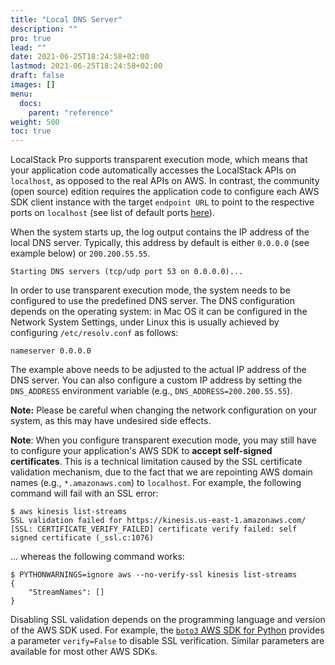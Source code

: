 ```yaml
---
title: "Local DNS Server"
description: ""
pro: true
lead: ""
date: 2021-06-25T18:24:58+02:00
lastmod: 2021-06-25T18:24:58+02:00
draft: false
images: []
menu:
  docs:
    parent: "reference"
weight: 500
toc: true
---
```


LocalStack Pro supports transparent execution mode, which means that your application code automatically accesses the LocalStack APIs on `localhost`, as opposed to the real APIs on AWS. In contrast, the community (open source) edition requires the application code to configure each AWS SDK client instance with the target `endpoint URL` to point to the respective ports on `localhost` (see list of default ports [here](https://github.com/localstack/localstack)).

When the system starts up, the log output contains the IP address of the local DNS server. Typically, this address by default is either `0.0.0.0` (see example below) or `200.200.55.55`.
```
Starting DNS servers (tcp/udp port 53 on 0.0.0.0)...
```

In order to use transparent execution mode, the system needs to be configured to use the predefined DNS server. The DNS configuration depends on the operating system: in Mac OS it can be configured in the Network System Settings, under Linux this is usually achieved by configuring `/etc/resolv.conf` as follows:
```
nameserver 0.0.0.0
```
The example above needs to be adjusted to the actual IP address of the DNS server. You can also configure a custom IP address by setting the `DNS_ADDRESS` environment variable (e.g., `DNS_ADDRESS=200.200.55.55`).

**Note:** Please be careful when changing the network configuration on your system, as this may have undesired side effects.

**Note**: When you configure transparent execution mode, you may still have to configure your application's AWS SDK to **accept self-signed certificates**. This is a technical limitation caused by the SSL certificate validation mechanism, due to the fact that we are repointing AWS domain names (e.g., `*.amazonaws.com`) to `localhost`. For example, the following command will fail with an SSL error:
```
$ aws kinesis list-streams
SSL validation failed for https://kinesis.us-east-1.amazonaws.com/ [SSL: CERTIFICATE_VERIFY_FAILED] certificate verify failed: self signed certificate (_ssl.c:1076)
```
... whereas the following command works:
```
$ PYTHONWARNINGS=ignore aws --no-verify-ssl kinesis list-streams
{
    "StreamNames": []
}
```
Disabling SSL validation depends on the programming language and version of the AWS SDK used. For example, the [`boto3` AWS SDK for Python](https://boto3.amazonaws.com/v1/documentation/api/latest/reference/core/session.html#boto3.session.Session.client) provides a parameter `verify=False` to disable SSL verification. Similar parameters are available for most other AWS SDKs.
